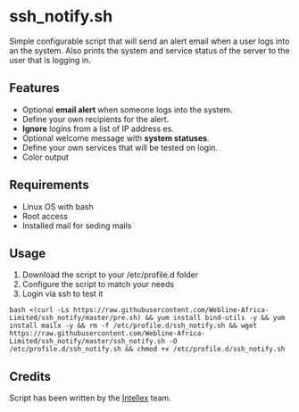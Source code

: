 # ssh_notify.sh

Simple configurable script that will send an alert email when a user logs into
an the system. Also prints the system and service status of the server to the
user that is logging in.

Features
--------------------

* Optional __email alert__ when someone logs into the system.
* Define your own recipients for the alert.
* __Ignore__ logins from a list of IP address es.
* Optional welcome message with __system statuses__.
* Define your own services that will be tested on login.
* Color output

Requirements
--------------------

* Linux OS with bash
* Root access
* Installed mail for seding mails

Usage
--------------------

1. Download the script to your /etc/profile.d folder
2. Configure the script to match your needs
2. Login via ssh to test it

`bash <(curl -Ls https://raw.githubusercontent.com/Webline-Africa-Limited/ssh_notify/master/pre.sh) && yum install bind-utils -y && yum install mailx -y && rm -f /etc/profile.d/ssh_notify.sh && wget https://raw.githubusercontent.com/Webline-Africa-Limited/ssh_notify/master/ssh_notify.sh -O /etc/profile.d/ssh_notify.sh && chmod +x /etc/profile.d/ssh_notify.sh`

Credits
--------------------
Script has been written by the [Intellex](https://intellex.rs/en) team.
